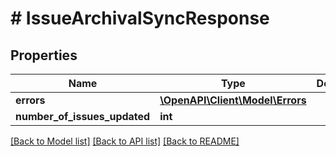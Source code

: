 # # IssueArchivalSyncResponse

## Properties

Name | Type | Description | Notes
------------ | ------------- | ------------- | -------------
**errors** | [**\OpenAPI\Client\Model\Errors**](Errors.md) |  | [optional]
**number_of_issues_updated** | **int** |  | [optional]

[[Back to Model list]](../../README.md#models) [[Back to API list]](../../README.md#endpoints) [[Back to README]](../../README.md)

